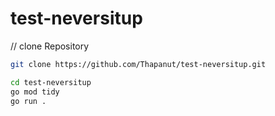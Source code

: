 # test-neversitup

// clone Repository

```bash
git clone https://github.com/Thapanut/test-neversitup.git

cd test-neversitup
go mod tidy
go run .
